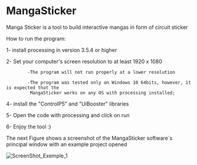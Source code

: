 # MangaSticker
Manga Sticker is a tool to build interactive mangas in form of circuit sticker



How to run the program:

1- install processing in version 3.5.4 or higher

2- Set your computer's screen resolution to at least 1920 x 1080

            -The program will not run properly at a lower resolution
            
            -The program was tested only on Windows 10 64bits, however, it is expected that the
             MangaSticker works on any OS with processing installed;
             
4- install the "ControlP5" and "UiBooster" libraries

5- Open the code with processing and click on run

6- Enjoy the tool :)




The next Figure shows a screenshot of the MangaSticker software´s principal window with an example project opened

![ScreenShot_Exemple_1](https://user-images.githubusercontent.com/75094095/124301744-99347180-db36-11eb-8a99-27ef2bd17769.jpg)

